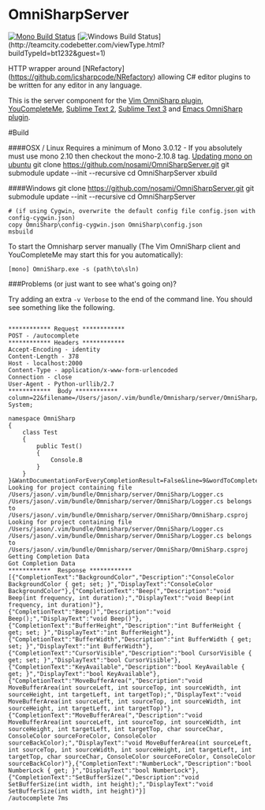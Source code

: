 OmniSharpServer
===============

[![Mono Build Status](https://travis-ci.org/nosami/OmniSharpServer.png?branch=master)](https://travis-ci.org/nosami/OmniSharpServer) [![Windows Build Status](http://teamcity.codebetter.com/app/rest/builds/buildType:(id:bt1232)/statusIcon)](http://teamcity.codebetter.com/viewType.html?buildTypeId=bt1232&guest=1)

HTTP wrapper around [NRefactory] (https://github.com/icsharpcode/NRefactory) allowing C# editor plugins to be written for any editor in any language.


This is the server component for the [Vim OmniSharp plugin](https://github.com/nosami/OmniSharp), [YouCompleteMe](https://github.com/Valloric/YouCompleteMe), [Sublime Text 2](https://github.com/PaulCampbell/OmniSharpSublimePlugin), [Sublime Text 3](https://github.com/moonrabbit/OmniSharpSublime)
and [Emacs OmniSharp plugin](https://github.com/sp3ctum/omnisharp-emacs).


#Build

####OSX / Linux 
Requires a minimum of Mono 3.0.12 - If you absolutely must use mono 2.10 then checkout the mono-2.10.8 tag. [Updating mono on ubuntu](https://github.com/nosami/OmniSharpServer/wiki)
    git clone https://github.com/nosami/OmniSharpServer.git
    git submodule update --init --recursive
    cd OmniSharpServer
    xbuild

####Windows
    git clone https://github.com/nosami/OmniSharpServer.git
    git submodule update --init --recursive
    cd OmniSharpServer

    # (if using Cygwin, overwrite the default config file config.json with config-cygwin.json)
    copy OmniSharp\config-cygwin.json OmniSharp\config.json
    msbuild

To start the Omnisharp server manually (The Vim OmniSharp client and YouCompleteMe may start this for you automatically):

	[mono] OmniSharp.exe -s (path\to\sln)

###Problems (or just want to see what's going on)?

Try adding an extra ```-v Verbose``` to the end of the command line. You should see something like the following.

```

************ Request ************
POST - /autocomplete
************ Headers ************
Accept-Encoding - identity
Content-Length - 378
Host - localhost:2000
Content-Type - application/x-www-form-urlencoded
Connection - close
User-Agent - Python-urllib/2.7
************  Body ************
column=22&filename=/Users/jason/.vim/bundle/Omnisharp/server/OmniSharp/Logger.cs&buffer=using System;

namespace OmniSharp
{
    class Test
    {
        public Test()
        {
            Console.B
        }
    }
}&WantDocumentationForEveryCompletionResult=False&line=9&wordToComplete=B
Looking for project containing file /Users/jason/.vim/bundle/Omnisharp/server/OmniSharp/Logger.cs
/Users/jason/.vim/bundle/Omnisharp/server/OmniSharp/Logger.cs belongs to /Users/jason/.vim/bundle/Omnisharp/server/OmniSharp/OmniSharp.csproj
Looking for project containing file /Users/jason/.vim/bundle/Omnisharp/server/OmniSharp/Logger.cs
/Users/jason/.vim/bundle/Omnisharp/server/OmniSharp/Logger.cs belongs to /Users/jason/.vim/bundle/Omnisharp/server/OmniSharp/OmniSharp.csproj
Getting Completion Data
Got Completion Data
************  Response ************
[{"CompletionText":"BackgroundColor","Description":"ConsoleColor BackgroundColor { get; set; }","DisplayText":"ConsoleColor BackgroundColor"},{"CompletionText":"Beep(","Description":"void Beep(int frequency, int duration);","DisplayText":"void Beep(int frequency, int duration)"},{"CompletionText":"Beep()","Description":"void Beep();","DisplayText":"void Beep()"},{"CompletionText":"BufferHeight","Description":"int BufferHeight { get; set; }","DisplayText":"int BufferHeight"},{"CompletionText":"BufferWidth","Description":"int BufferWidth { get; set; }","DisplayText":"int BufferWidth"},{"CompletionText":"CursorVisible","Description":"bool CursorVisible { get; set; }","DisplayText":"bool CursorVisible"},{"CompletionText":"KeyAvailable","Description":"bool KeyAvailable { get; }","DisplayText":"bool KeyAvailable"},{"CompletionText":"MoveBufferArea(","Description":"void MoveBufferArea(int sourceLeft, int sourceTop, int sourceWidth, int sourceHeight, int targetLeft, int targetTop);","DisplayText":"void MoveBufferArea(int sourceLeft, int sourceTop, int sourceWidth, int sourceHeight, int targetLeft, int targetTop)"},{"CompletionText":"MoveBufferArea(","Description":"void MoveBufferArea(int sourceLeft, int sourceTop, int sourceWidth, int sourceHeight, int targetLeft, int targetTop, char sourceChar, ConsoleColor sourceForeColor, ConsoleColor sourceBackColor);","DisplayText":"void MoveBufferArea(int sourceLeft, int sourceTop, int sourceWidth, int sourceHeight, int targetLeft, int targetTop, char sourceChar, ConsoleColor sourceForeColor, ConsoleColor sourceBackColor)"},{"CompletionText":"NumberLock","Description":"bool NumberLock { get; }","DisplayText":"bool NumberLock"},{"CompletionText":"SetBufferSize(","Description":"void SetBufferSize(int width, int height);","DisplayText":"void SetBufferSize(int width, int height)"}]
/autocomplete 7ms
```
